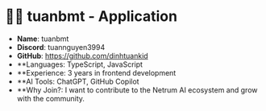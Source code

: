 #  🧑‍💻 tuanbmt - Application

- **Name**: tuanbmt
- **Discord**: tuannguyen3994
- **GitHub**: https://github.com/dinhtuankid
- **Languages: TypeScript, JavaScript
- **Experience: 3 years in frontend development
- **AI Tools: ChatGPT, GitHub Copilot
- **Why Join?: I want to contribute to the Netrum AI ecosystem and grow with the community.
